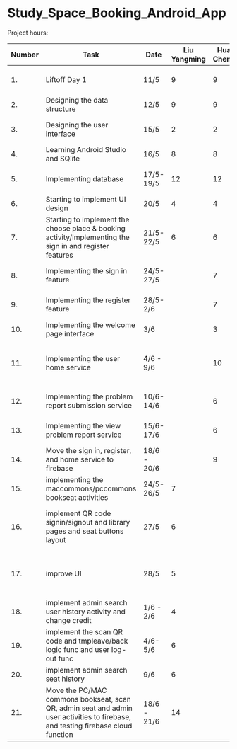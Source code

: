 # Study_Space_Booking_Android_App
Project hours:

| Number | Task | Date |Liu Yangming | Huang Chengyu | Remarks |
| ------ | -------------------- | -------- | ------------- | -------------- | ------------------------------------- |
| 1. | Liftoff Day 1 | 11/5 | 9 | 9 | Meeting the mentor and discussing on some tools to use |
| 2. | Designing the data structure | 12/5 | 9 | 9 | Drawing the entity relationship diagram |
| 3. | Designing the user interface | 15/5 | 2 | 2 | Designing the user interface using the figma platform |
| 4. | Learning Android Studio and SQlite | 16/5 | 8 | 8 | Geting familiar of the documentations |
| 5. | Implementing database | 17/5-19/5 | 12 | 12 | Implementing database helper and database manager |
| 6. | Starting to implement UI design | 20/5 | 4 | 4 | Using Material Design open-source package |
| 7. |  Starting to implement the choose place & booking activity/Implementing the sign in and register features | 21/5- 22/5 | 6 | 6 | Implementing the interfaces |
| 8. | Implementing the sign in feature | 24/5-27/5 |  | 7 | Implementing the sign in feature with the local database |
| 9. | Implementing the register feature | 28/5-2/6 |  | 7 | Implementing the register feature with the local database |
| 10. | Implementing the welcome page interface | 3/6 | | 3 | Implementing the bottom navigation bar
| 11. | Implementing the user home service | 4/6 - 9/6 | | 10 | Implementing the home service where the user can view the future bookings and booking history |
| 12. | Implementing the problem report submission service | 10/6-14/6 | | 6 | Implementing the problem report submission with firebase |
| 13. | Implementing the view problem report service | 15/6-17/6 | | 6 | Implementing the view problem report with firebase |
| 14. | Move the sign in, register, and home service to firebase | 18/6 - 20/6 | | 9 | Changing the source used by the repository of the service |
| 15. | implementing the maccommons/pccommons bookseat activities | 24/5-26/5 |  7 | | implement the logic for booking seats activities on local SQLite database |
| 16. | implement QR code signin/signout and library pages and seat buttons layout| 27/5 | 6 | | implement QR code scanner and used grid layout and constraint layout to implement two libraries |
| 17. | improve UI | 28/5 | 5 | | add corresponding library pictures to bookings, change old UI layouts and new color themes to improve UI
| 18. | implement admin search user history activity and change credit| 1/6 - 2/6 | 4 | | Implementing admin view user and seat history on local SQlite database |
| 19. | implement the scan QR code and tmpleave/back logic func and user log-out func| 4/6-5/6 | 6 | | implement the logic to signin/out/templeave/back using QR code on Local Sqlite database |
| 20. | implement admin search seat history | 9/6 | 6 | | Implementing the admin view seat history activities |
| 21. | Move the PC/MAC commons bookseat, scan QR, admin seat and admin user activities to firebase, and testing firebase cloud function | 18/6 - 21/6 | 14 |  | Changing the source used by the repository of the service |
